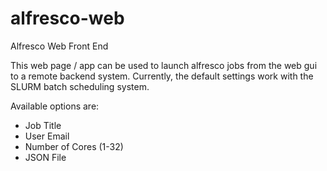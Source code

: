 alfresco-web
============

Alfresco Web Front End

This web page / app can be used to launch alfresco jobs from the web gui to a remote backend system.  Currently, the default settings work with the SLURM batch scheduling system.

Available options are:

- Job Title
- User Email
- Number of Cores (1-32)
- JSON File
